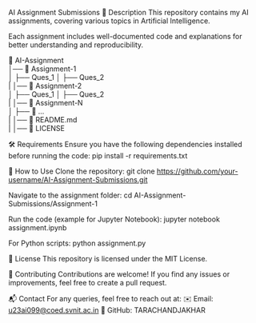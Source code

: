 AI Assignment Submissions
📌 Description
This repository contains my AI assignments, covering various topics in Artificial Intelligence.

Each assignment includes well-documented code and explanations for better understanding and reproducibility.

📂 AI-Assignment  
│── 📂 Assignment-1  
│   ├── Ques_1
│   ├── Ques_2  
|
│── 📂 Assignment-2  
│   ├── Ques_1 
│   ├── Ques_2  
|
│── 📂 Assignment-N  
│   ├── 📜 ...  
|
│── 📜 README.md  
|
│── 📜 LICENSE  

🛠️ Requirements
Ensure you have the following dependencies installed before running the code:
pip install -r requirements.txt

🚀 How to Use
Clone the repository:
git clone https://github.com/your-username/AI-Assignment-Submissions.git

Navigate to the assignment folder:
cd AI-Assignment-Submissions/Assignment-1

Run the code (example for Jupyter Notebook):
jupyter notebook assignment.ipynb

For Python scripts:
python assignment.py

📜 License
This repository is licensed under the MIT License.

🤝 Contributing
Contributions are welcome! If you find any issues or improvements, feel free to create a pull request.

📬 Contact
For any queries, feel free to reach out at:
✉️ Email: u23ai099@coed.svnit.ac.in
🔗 GitHub: TARACHANDJAKHAR
